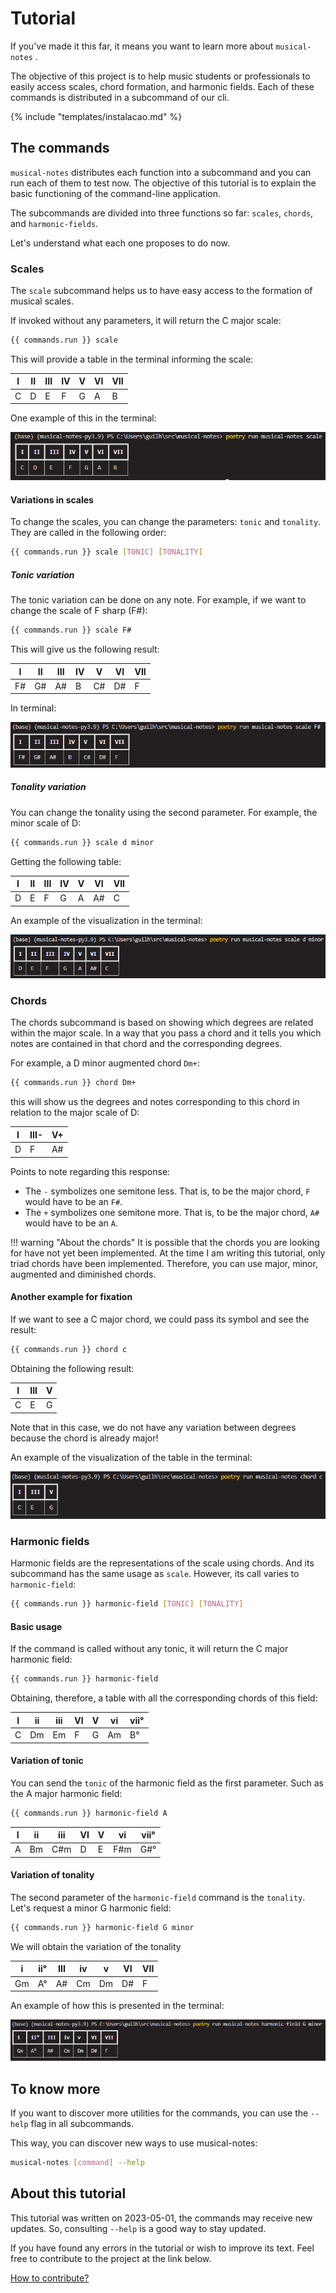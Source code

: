 # Tutorial

If you've made it this far, it means you want to learn more about  `musical-notes` .

The objective of this project is to help music students or professionals
to easily access scales, chord formation, and harmonic fields.
Each of these commands is distributed in a subcommand of our cli.

{% include "templates/instalacao.md" %}


## The commands

`musical-notes` distributes each function into a subcommand and you can
run each of them to test now. The objective of this tutorial is to explain
 the basic functioning of the command-line application.

The subcommands are divided into three functions so far: `scales`, `chords`,
 and `harmonic-fields`.

Let's understand what each one proposes to do now.

### Scales

The `scale` subcommand helps us to have easy access to the formation of
musical scales.

If invoked without any parameters, it will return the C major scale:

```bash
{{ commands.run }} scale
```

This will provide a table in the terminal informing the scale:

| I | II | III | IV | V | VI | VII |
| - | -- | --- | -- | - | -- | --- |
| C | D  | E   | F  | G | A  | B   |


One example of this in the terminal:

![](assets/tutorial/img_01.png)


#### Variations in scales

To change the scales, you can change the parameters: `tonic` and
`tonality`. They are called in the following order:

```bash
{{ commands.run }} scale [TONIC] [TONALITY]
```

##### Tonic variation

The tonic variation can be done on any note. For example, if we want to
change the scale of F sharp (F#):

```bash
{{ commands.run }} scale F#
```

This will give us the following result:

| I  | II | III | IV | V | VI  | VII |
| -  | -- | --- | -- | - | --  | --- |
| F# | G# | A#  | B  | C# | D# | F   |

In terminal:

![](assets/tutorial/img_02.png)


##### Tonality variation

You can change the tonality using the second parameter. For example,
the minor scale of D:

```bash
{{ commands.run }} scale d minor
```

Getting the following table:

| I | II | III | IV | V | VI | VII |
| - | -- | --- | -- | - | -- | --- |
| D | E  | F   | G  | A | A# | C   |


An example of the visualization in the terminal:

![](assets/tutorial/img_03.png)


### Chords

The chords subcommand is based on showing which degrees are related within
the major scale. In a way that you pass a chord and it tells you which
notes are contained in that chord and the corresponding degrees.

For example, a D minor augmented chord `Dm+`:

```bash
{{ commands.run }} chord Dm+
```
this will show us the degrees and notes corresponding to this chord in
relation to the major scale of D:

| I | III- | V+ |
| - | ---- | -- |
| D | F    | A# |

Points to note regarding this response:



- The `-` symbolizes one semitone less. That is, to be the major chord,
`F` would have to be an `F#`.
- The `+` symbolizes one semitone more. That is, to be the major chord,
 `A#` would have to be an `A`.

!!! warning "About the chords"
	It is possible that the chords you are looking for have not yet been
	implemented. At the time I am writing this tutorial, only triad chords
	have been implemented. Therefore, you can use major, minor, augmented
	and diminished chords.
#### Another example for fixation

If we want to see a C major chord, we could pass its symbol and see the result:

```bash
{{ commands.run }} chord c
```

Obtaining the following result:

| I | III | V |
| - | --- | - |
| C | E   | G |


Note that in this case, we do not have any variation between degrees
because the chord is already major!

An example of the visualization of the table in the terminal:

![](assets/tutorial/img_04.png)


### Harmonic fields


Harmonic fields are the representations of the scale using chords. And
its subcommand has the same usage as `scale`. However, its call varies to `harmonic-field`:

```bash
{{ commands.run }} harmonic-field [TONIC] [TONALITY]
```

#### Basic usage

If the command is called without any tonic, it will return the C major
harmonic field:

```bash
{{ commands.run }} harmonic-field
```

Obtaining, therefore, a table with all the corresponding chords of this field:

| I | ii | iii | VI | V | vi | vii° |
| - | -- | --- | -- | - | -- | ---- |
| C | Dm | Em  | F  | G | Am | B°   |


#### Variation of tonic

You can send the `tonic` of the harmonic field as the first parameter.
Such as the A major harmonic field:


```bash
{{ commands.run }} harmonic-field A
```

| I | ii | iii | VI | V | vi | vii° |
| - | -- | --- | -- | - | -- | ---- |
| A | Bm | C#m | D  | E | F#m | G#° |


#### Variation of tonality

The second parameter of the `harmonic-field` command is the `tonality`.
Let's request a minor G harmonic field:

```bash
{{ commands.run }} harmonic-field G minor
```

We will obtain the variation of the tonality

| i | ii° | III | iv | v  | VI | VII |
| - | --- | --- | -- | -  | -- | --- |
| Gm | A° | A# | Cm  | Dm | D# | F   |

An example of how this is presented in the terminal:

![](assets/tutorial/img_05.png)

## To know more

If you want to discover more utilities for the commands,
you can use the `--help` flag in all subcommands.

This way, you can discover new ways to use musical-notes:

```bash
musical-notes [command] --help
```

## About this tutorial

This tutorial was written on 2023-05-01, the commands may receive new updates.
 So, consulting `--help` is a good way to stay updated.

If you have found any errors in the tutorial or wish to improve its text.
Feel free to contribute to the project at the link below.

[How to contribute?](/02_contribute/)
